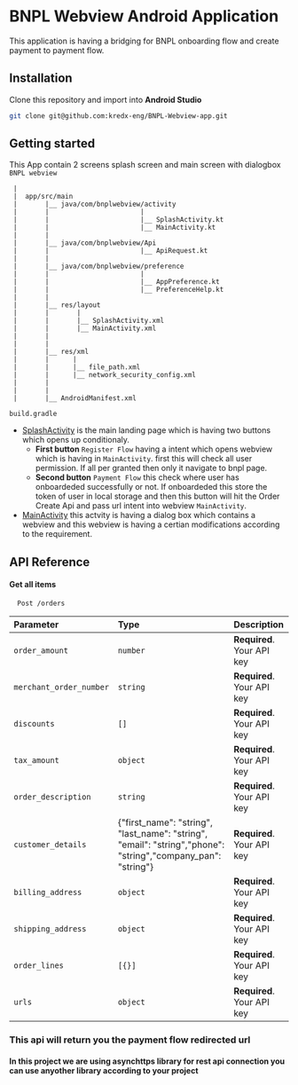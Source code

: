
# BNPL Webview Android Application

This application is having a bridging for BNPL onboarding flow and create payment to payment flow.

## Installation

Clone this repository and import into **Android Studio**

```bash
git clone git@github.com:kredx-eng/BNPL-Webview-app.git
```

## Getting started

This App contain 2 screens splash screen and main screen with dialogbox `BNPL webview`

```text
 |
 |  app/src/main
 |       |__ java/com/bnplwebview/activity
 |       |                       |
 |       |                       |__ SplashActivity.kt
 |       |                       |__ MainActivity.kt                    
 |       |
 |       |__ java/com/bnplwebview/Api
 |       |                       |__ ApiRequest.kt
 |       |
 |       |__ java/com/bnplwebview/preference
 |       |                       |
 |       |                       |__ AppPreference.kt
 |       |                       |__ PreferenceHelp.kt
 |       |                       
 |       |__ res/layout
 |       |       |
 |       |       |__ SplashActivity.xml
 |       |       |__ MainActivity.xml
 |       |
 |       |
 |       |__ res/xml
 |       |      |
 |       |      |__ file_path.xml
 |       |      |__ network_security_config.xml
 |       |                      
 |       | 
 |       |__ AndroidManifest.xml

build.gradle
```

- [SplashActivity](https://github.com/kredx-eng/BNPL-Webview-app/blob/main/android/app/src/main/java/com/bnplwebview/activity/SplashActivity.kt) is the main landing page which is having two buttons which opens up conditionaly.
  - **First button** `Register Flow` having a intent which opens webview which is having in `MainActivity`. first this will check all user permission. If all per granted then only it navigate to bnpl page.
  - **Second button** `Payment Flow` this check where user has onboardeded successfully or not. If onboardeded this store the token of user in local storage and then this button will hit the Order Create Api and pass url intent into webview `MainActivity`.
- [MainActivity](https://github.com/kredx-eng/BNPL-Webview-app/blob/main/android/app/src/main/java/com/bnplwebview/activity/MainActivity.kt) this actvity is having a dialog box which contains a webview and this webview is having a certian modifications according to the requirement.



## API Reference

#### Get all items

```http
  Post /orders
```

| Parameter | Type     | Description                |
| :-------- | :------- | :------------------------- |
| `order_amount` | `number` | **Required**. Your API key |
| `merchant_order_number` | `string` | **Required**. Your API key |
| `discounts` | `[]` | **Required**. Your API key |
| `tax_amount` | `object` | **Required**. Your API key |
| `order_description` | `string` | **Required**. Your API key |
| `customer_details` | {"first_name": "string", "last_name": "string", "email": "string","phone": "string","company_pan": "string"} | **Required**. Your API key |
| `billing_address` | `object` | **Required**. Your API key |
| `shipping_address` | `object` | **Required**. Your API key |
| `order_lines` | `[{}]` | **Required**. Your API key |
| `urls` | `object` | **Required**. Your API key |

### This api will return you the payment flow redirected url

#### In this project we are using asynchttps library for rest api connection you can use anyother library according to your project
